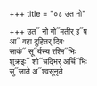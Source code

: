 +++
title = "०८ उत नो"

+++
उत᳓ नो गो᳓मतीर् इ᳓ष  
आ᳓ वहा दुहितर् दिवः  
साकं᳓ सू᳓र्यस्य रश्मि᳓भिः  
शुक्रइः᳓ शो᳓चद्भिर् अर्चि᳓भिः  
सु᳓जाते अ᳓श्वसूनृते